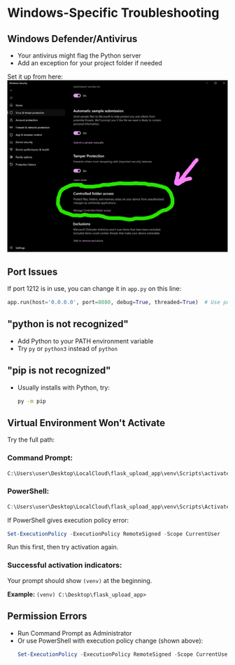 # Windows-Specific Troubleshooting

## Windows Defender/Antivirus

- Your antivirus might flag the Python server
- Add an exception for your project folder if needed

Set it up from here:
![Windows Defender/Antivirus](screenshots/screenshot-2025-06-13-04.png)

## Port Issues

If port 1212 is in use, you can change it in `app.py` on this line:

```python
app.run(host='0.0.0.0', port=8080, debug=True, threaded=True)  # Use port 8080 instead, or any port you like
```

## "python is not recognized"

- Add Python to your PATH environment variable
- Try `py` or `python3` instead of `python`

## "pip is not recognized"

- Usually installs with Python, try:
  ```bash
  py -m pip
  ```

## Virtual Environment Won't Activate

Try the full path:

### Command Prompt:
```cmd
C:\Users\user\Desktop\LocalCloud\flask_upload_app\venv\Scripts\activate
```

### PowerShell:
```powershell
C:\Users\user\Desktop\LocalCloud\flask_upload_app\venv\Scripts\Activate.ps1
```

If PowerShell gives execution policy error:
```powershell
Set-ExecutionPolicy -ExecutionPolicy RemoteSigned -Scope CurrentUser
```
Run this first, then try activation again.

### Successful activation indicators:
Your prompt should show `(venv)` at the beginning.

**Example:** `(venv) C:\Desktop\flask_upload_app>`

## Permission Errors

- Run Command Prompt as Administrator
- Or use PowerShell with execution policy change (shown above):
  ```powershell
  Set-ExecutionPolicy -ExecutionPolicy RemoteSigned -Scope CurrentUser
  ```